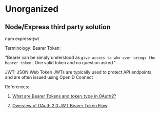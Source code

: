# Unorganized

## Node/Express third party solution
npm express-jwt

Terminology:
Bearer Token:

"Bearer can be simply understood as `give access to who ever brings the bearer token.` One valid token and no question asked."

JWT: JSON Web Token
JWTs are typically used to protect API endpoints, and are often issued using OpenID Connect

References:

1. [What are Bearer Tokens and token_type in OAuth2?](http://stackoverflow.com/questions/5925954/what-are-bearer-tokens-and-token-type-in-oauth-2)

2. [Overview of OAuth 2.0 JWT Bearer Token Flow](https://help.salesforce.com/HTViewHelpDoc?id=remoteaccess_oauth_jwt_flow.htm)
